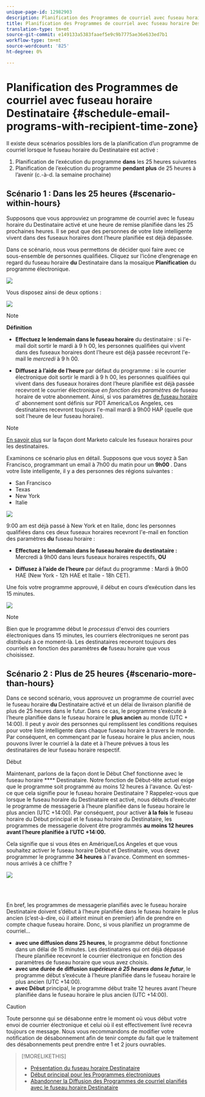 ```yaml
---
unique-page-id: 12982903
description: Planification des Programmes de courriel avec fuseau horaire Destinataire - Documentation sur le marketing - Documentation du produit
title: Planification des Programmes de courriel avec fuseau horaire Destinataire
translation-type: tm+mt
source-git-commit: e149133a5383faaef5e9c9b7775ae36e633ed7b1
workflow-type: tm+mt
source-wordcount: '825'
ht-degree: 0%

---
```



# Planification des Programmes de courriel avec fuseau horaire Destinataire {#schedule-email-programs-with-recipient-time-zone}

Il existe deux scénarios possibles lors de la planification d’un programme de courriel lorsque le fuseau horaire du Destinataire est activé :

1. Planification de l’exécution du programme **dans** les 25 heures suivantes
1. Planification de l’exécution du programme **pendant plus** de 25 heures à l’avenir (c.-à-d. la semaine prochaine)

## Scénario 1 : Dans les 25 heures {#scenario-within-hours}

Supposons que vous approuviez un programme de courriel avec le fuseau horaire du Destinataire activé et une heure de remise planifiée dans les 25 prochaines heures. Il se peut que des personnes de votre liste intelligente vivent dans des fuseaux horaires dont l’heure planifiée est déjà dépassée.

Dans ce scénario, nous vous permettons de décider quoi faire avec ce sous-ensemble de personnes qualifiées. Cliquez sur l’icône d’engrenage en regard du fuseau horaire **du** Destinataire dans la mosaïque **Planification** du programme électronique.

![](assets/image2017-12-5-10-3a46-3a42.png)

Vous disposez ainsi de deux options :

![](assets/image2017-12-5-10-3a31-3a28.png)

>[!NOTE]
>
>**Définition**
>
>* **Effectuez le lendemain dans le fuseau horaire** du destinataire : si l&#39;e-mail doit sortir le mardi à 9 h 00, les personnes qualifiées qui vivent dans des fuseaux horaires dont l&#39;heure est déjà passée recevront l&#39;e-mail le *mercredi* à 9 h 00.
   >
   >
* **Diffusez à l’aide de l’heure** par défaut du programme : si le courrier électronique doit sortir le mardi à 9 h 00, les personnes qualifiées qui vivent dans des fuseaux horaires dont l’heure planifiée est déjà passée recevront le courrier électronique *en fonction des paramètres* de fuseau horaire de votre abonnement. Ainsi, si vos paramètres [de fuseau horaire](../../../../../product-docs/administration/settings/select-your-language-locale-and-time-zone.md) d&#39; [](../../../../../product-docs/administration/settings/set-default-location-settings-for-a-subscription.md) abonnement sont définis sur PDT America/Los Angeles, ces destinataires recevront toujours l&#39;e-mail mardi à 9h00 HAP (quelle que soit l&#39;heure de leur fuseau horaire).

>



>[!NOTE]
>
>[En savoir plus](https://docs.marketo.com/display/DOCS/Understanding+Recipient+Time+Zone#UnderstandingRecipientTimeZone-CalculatingTimeZone) sur la façon dont Marketo calcule les fuseaux horaires pour les destinataires.

Examinons ce scénario plus en détail. Supposons que vous soyez à San Francisco, programmant un email à 7h00 du matin pour un **9h00** . Dans votre liste intelligente, il y a des personnes des régions suivantes :

* San Francisco
* Texas
* New York
* Italie

![](assets/image2017-12-6-10-3a52-3a41.png)

9:00 am est déjà passé à New York et en Italie, donc les personnes qualifiées dans ces deux fuseaux horaires recevront l&#39;e-mail en fonction des paramètres **du** fuseau horaire :

* **Effectuez le lendemain dans le fuseau horaire du destinataire :** Mercredi à 9h00 dans leurs fuseaux horaires respectifs, **OU**

* **Diffusez à l’aide de l’heure** par défaut du programme : Mardi à 9h00 HAE (New York - 12h HAE et Italie - 18h CET).

Une fois votre programme approuvé, il début en cours d’exécution dans les 15 minutes.

![](assets/screen-shot-2017-12-09-at-3.34.14-pm.png)

>[!NOTE]
>
>Bien que le programme début le *processus* d&#39;envoi des courriers électroniques dans 15 minutes, les courriers électroniques ne seront pas *distribués* à ce moment-là. Les destinataires recevront toujours des courriels en fonction des paramètres **de** fuseau horaire que vous choisissez.

## Scénario 2 : Plus de 25 heures {#scenario-more-than-hours}

Dans ce second scénario, vous approuvez un programme de courriel avec le fuseau horaire **du** Destinataire activé et un délai de livraison planifié de plus de 25 heures dans le futur. Dans ce cas, le programme s’exécute à l’heure planifiée dans le fuseau horaire le **plus ancien** au monde (UTC + 14:00). Il peut y avoir des personnes qui remplissent les conditions requises pour votre liste intelligente dans chaque fuseau horaire à travers le monde. Par conséquent, en commençant par le fuseau horaire le plus ancien, nous pouvons livrer le courriel à la date et à l&#39;heure prévues à tous les destinataires de leur fuseau horaire respectif.

Début

Maintenant, parlons de la façon dont le Début [](../../../../../product-docs/email-marketing/email-programs/email-program-actions/head-start-for-email-programs.md) Chef fonctionne avec le fuseau horaire **** Destinataire. Notre fonction de Début-tête actuel exige que le programme soit programmé au moins 12 heures à l&#39;avance. Qu&#39;est-ce que cela signifie pour le fuseau horaire Destinataire ? Rappelez-vous que lorsque le fuseau horaire du Destinataire est activé, nous débuts d’exécuter le programme de messagerie à l’heure planifiée dans le fuseau horaire le plus ancien (UTC +14:00). Par conséquent, pour activer **à la fois** le fuseau horaire du Début principal et le fuseau horaire du Destinataire, les programmes de messagerie doivent être programmés **au moins 12 heures avant l’heure planifiée à l’UTC +14:00.**

Cela signifie que si vous êtes en Amérique/Los Angeles et que vous souhaitez activer le fuseau horaire Début et Destinataire, vous devez programmer le programme **34 heures** à l&#39;avance. Comment en sommes-nous arrivés à ce chiffre ?

![](assets/image2017-12-5-13-3a11-3a38.png)

<br> 

En bref, les programmes de messagerie planifiés avec le fuseau horaire Destinataire doivent s’début à l’heure planifiée dans le fuseau horaire le plus ancien (c’est-à-dire, où il atteint minuit en premier) afin de prendre en compte chaque fuseau horaire. Donc, si vous planifiez un programme de courriel...

* **avec une diffusion *dans* 25 heures**, le programme début fonctionne dans un délai de 15 minutes. Les destinataires qui ont déjà dépassé l’heure planifiée recevront le courrier électronique en fonction des paramètres de fuseau horaire que vous avez choisis.
* **avec une durée de diffusion *supérieure* *à 25 heures dans le futur***, le programme début s’exécute à l’heure planifiée dans le fuseau horaire le plus ancien (UTC +14:00).
* **avec Début** principal, le programme début traite 12 heures avant l&#39;heure planifiée dans le fuseau horaire le plus ancien (UTC +14:00).

>[!CAUTION]
>
>Toute personne qui se désabonne entre le moment où vous début votre envoi de courrier électronique et celui où il est effectivement livré recevra toujours ce message. Nous vous recommandons de modifier votre notification de désabonnement afin de tenir compte du fait que le traitement des désabonnements peut prendre entre 1 et 2 jours ouvrables.

>[!MORELIKETHIS]
>
>* [Présentation du fuseau horaire Destinataire](understanding-recipient-time-zone.md)
>* [Début principal pour les Programmes électroniques](../../../../../product-docs/email-marketing/email-programs/email-program-actions/head-start-for-email-programs.md)
>* [Abandonner la Diffusion des Programmes de courriel planifiés avec le fuseau horaire Destinataire](abort-delivery-of-email-programs-scheduled-with-recipient-time-zone.md)

>



